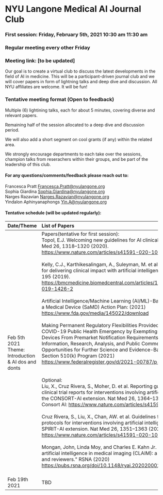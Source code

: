 # NYU Langone Medical AI Journal Club

### First session: Friday, February 5th, 2021 10:30 am 11:30 am
### Regular meeting every other Friday
### Meeting link: [to be updated]

Our goal is to create a virtual club to discuss the latest developments in the field of AI in medicine.
This will be a participant-driven journal club and we will cover papers in form of lightning talks and deep dive and discussion. 
All NYU affiliates are welcome. It will be fun!

### Tentative meeting format (Open to feedback)
Multiple (6) lightining talks, each for about 5 minutes, covering diverse and relevant papers.

Remaining half of the session allocated to a deep dive and discussion period.

We will also add a short segment on cool grants (if any) within the related area.

We strongly encourage departments to each take over the sessions, champion talks from reserachers within their groups, and be part of the leadership of this club. 

#### For any questions/comments/feedback please reach out to:
Francesca Pratt  Francesca.Pratt@nyulangone.org<br>
Sophia Giardina  Sophia.Giardina@nyulangone.org<br>
Narges Razavian Narges.Razavian@nyulangone.org<br>
Yindalon Aphinyanaphongs Yin.A@nyulangone.org<br>

#### Tentative schedule (will be updated regularly):

| Date/Theme  | List of Papers  |
:- | :-----------| 
Feb 5th 2021 <br> Theme: Introduction & AI dos and donts |  Papers(tentative for first session): <br>Topol, E.J. Welcoming new guidelines for AI clinical research. Nat Med 26, 1318–1320 (2020).<br>https://www.nature.com/articles/s41591-020-1042-x <br><br>Kelly, C.J., Karthikesalingam, A., Suleyman, M. et al. Key challenges for delivering clinical impact with artificial intelligence. BMC Med 17, 195 (2019).<br>https://bmcmedicine.biomedcentral.com/articles/10.1186/s12916-019-1426-2 <br><br> Artificial Intelligence/Machine Learning (AI/ML)-Based. Software as a Medical Device (SaMD) Action Plan: (2021) https://www.fda.gov/media/145022/download <br><br> Making Permanent Regulatory Flexibilities Provided During the COVID-19 Public Health Emergency by Exempting Certain Medical Devices From Premarket Notification Requirements; Request for Information, Research, Analysis, and Public Comment on Opportunities for Further Science and Evidence-Based Reform of Section 510(k) Program (2021) <br> https://www.federalregister.gov/d/2021-00787/p-64 <br><br><br> Optional:<br> Liu, X., Cruz Rivera, S., Moher, D. et al. Reporting guidelines for clinical trial reports for interventions involving artificial intelligence: the CONSORT-AI extension. Nat Med 26, 1364–1374 (2020). <br> Consort AI: https://www.nature.com/articles/s41591-020-1034-x <br><br> Cruz Rivera, S., Liu, X., Chan, AW. et al. Guidelines for clinical trial protocols for interventions involving artificial intelligence: the SPIRIT-AI extension. Nat Med 26, 1351–1363 (2020). <br> https://www.nature.com/articles/s41591-020-1037-7 <br><br> Mongan, John, Linda Moy, and Charles E. Kahn Jr. "Checklist for artificial intelligence in medical imaging (CLAIM): a guide for authors and reviewers." RSNA (2020)<br>https://pubs.rsna.org/doi/10.1148/ryai.2020200029 <br><br>  |
| Feb 19th 2021 |  TBD   |

